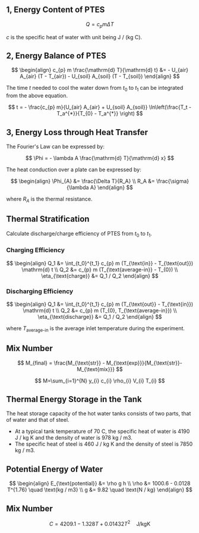 
## 1, Energy Content of PTES

$$
Q = c_{p} m \Delta T
$$

$c$ is the specific heat of water with unit being J / (kg C).

## 2, Energy Balance of PTES

$$
\begin{align}
	c_{p} m \frac{\mathrm{d} T}{\mathrm{d} t} &= - U_{air} A_{air} (T - T_{air}) - U_{soil} A_{soil} (T - T_{soil})
\end{align}
$$

The time $t$ needed to cool the water down from $t_0$ to $t_1$ can be integrated from the above equation.

$$
t = - \frac{c_{p} m}{U_{air} A_{air} + U_{soil} A_{soil}} \ln\left(\frac{T_t - T_a^{*}}{T_{0} - T_a^{*}} \right)
$$

## 3, Energy Loss through Heat Transfer

The Fourier's Law can be expressed by:

$$
\Phi = - \lambda A \frac{\mathrm{d} T}{\mathrm{d} x}
$$

The heat conduction over a plate can be expressed by:

$$
\begin{align}
	\Phi_{A} &= \frac{\Delta T}{R_A} \\
	R_A &= \frac{\sigma}{\lambda A}
\end{align}
$$

where $R_{A}$ is the thermal resistance.

## Thermal Stratification

Calculate discharge/charge efficiency of PTES from $t_0$ to $t_1$.

### Charging Efficiency

$$
\begin{align}
	Q_1 &= \int_{t_0}^{t_1} c_{p} m (T_{\text{in}} - T_{\text{out}}) \mathrm{d} t \\
	Q_2 &= c_{p} m (T_{\text{average-in}} - T_{0}) \\
	\eta_{\text{charge}} &= Q_1 / Q_2
\end{align}
$$

### Discharging Efficiency

$$
\begin{align}
	Q_1 &= \int_{t_0}^{t_1} c_{p} m (T_{\text{out}} - T_{\text{in}}) \mathrm{d} t \\
	Q_2 &= c_{p} m (T_{0}, T_{\text{average-in}}) \\
	\eta_{\text{discharge}} &= Q_1 / Q_2
\end{align}
$$

where $T_{\text{average-in}}$ is the average inlet temperature during the experiment.

## Mix Number

$$
M_{final} = \frac{M_{\text{str}} - M_{\text{exp}}}{M_{\text{str}}-M_{\text{mix}}}
$$

$$
M=\sum_{i=1}^{N} y_{i} c_{i} \rho_{i} V_{i} T_{i}
$$

## Thermal Energy Storage in the Tank

The heat storage capacity of the hot water tanks consists of two parts, that of water and that of steel.

- At a typical tank temperature of 70 C, the specific heat of water is 4190 J / kg K and the density of water is 978 kg / m3.
- The specific heat of steel is 460 J / kg K and the density of steel is 7850 kg / m3.

## Potential Energy of Water

$$
\begin{align}
	E_{\text{potential}} &= \rho g h \\
	\rho &= 1000.6 - 0.0128 T^{1.76} \quad \text{kg / m3} \\
	g &= 9.82 \quad \text{N / kg}
\end{align}
$$

## Mix Number

$$
C = 4209.1 - 1.328 T + 0.01432 T^{2} \quad \text{J/kgK}
$$

